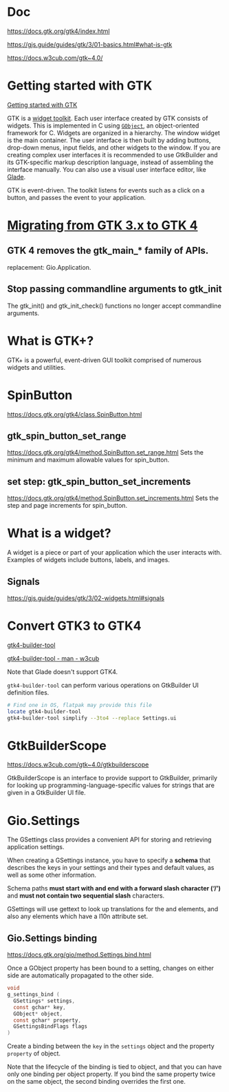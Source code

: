 # Doc
https://docs.gtk.org/gtk4/index.html

https://gjs.guide/guides/gtk/3/01-basics.html#what-is-gtk

https://docs.w3cub.com/gtk~4.0/

# Getting started with GTK
[Getting started with GTK](https://docs.gtk.org/gtk4/getting_started.html)

GTK is a [widget toolkit](http://en.wikipedia.org/wiki/Widget_toolkit). Each user interface created by GTK consists of widgets. This is implemented in C using [`GObject`](https://docs.gtk.org/gobject/class.Object.html), an object-oriented framework for C. Widgets are organized in a hierarchy. The window widget is the main container. The user interface is then built by adding buttons, drop-down menus, input fields, and other widgets to the window. If you are creating complex user interfaces it is recommended to use GtkBuilder and its GTK\-specific markup description language, instead of assembling the interface manually. You can also use a visual user interface editor, like [Glade](https://glade.gnome.org/).


GTK is event-driven. The toolkit listens for events such as a click on a button, and passes the event to your application.

## 

# [Migrating from GTK 3.x to GTK 4](https://docs.gtk.org/gtk4/migrating-3to4.html)

## GTK 4 removes the gtk_main_* family of APIs. 
replacement:
Gio.Application.

## Stop passing commandline arguments to gtk_init
The gtk_init() and gtk_init_check() functions no longer accept commandline arguments.



# What is GTK+?
GTK+ is a powerful, event-driven GUI toolkit comprised of numerous widgets and utilities.

# SpinButton
https://docs.gtk.org/gtk4/class.SpinButton.html

## gtk_spin_button_set_range
https://docs.gtk.org/gtk4/method.SpinButton.set_range.html
Sets the minimum and maximum allowable values for spin_button.

## set step: gtk_spin_button_set_increments
https://docs.gtk.org/gtk4/method.SpinButton.set_increments.html
Sets the step and page increments for spin_button.

# What is a widget?
A widget is a piece or part of your application which the user interacts with. Examples of widgets include buttons, labels, and images.

## Signals
https://gjs.guide/guides/gtk/3/02-widgets.html#signals

# Convert GTK3 to GTK4
[gtk4-builder-tool](https://gitlab.gnome.org/GNOME/gtk/-/blob/master/docs/reference/gtk/gtk4-builder-tool.rst)

[gtk4-builder-tool - man - w3cub](https://docs.w3cub.com/gtk~4.0/gtk4-builder-tool)

Note that Glade doesn't support GTK4.

`gtk4-builder-tool` can perform various operations on GtkBuilder UI definition
files.

``` Bash
# Find one in OS, flatpak may provide this file
locate gtk4-builder-tool
gtk4-builder-tool simplify --3to4 --replace Settings.ui
```

# GtkBuilderScope
https://docs.w3cub.com/gtk~4.0/gtkbuilderscope

GtkBuilderScope is an interface to provide support to GtkBuilder, primarily for looking up programming-language-specific values for strings that are given in a GtkBuilder UI file.

# Gio.Settings
The GSettings class provides a convenient API for storing and retrieving application settings.

When creating a GSettings instance, you have to specify a **schema** that describes the keys in your settings and their types and default values, as well as some other information.

Schema paths **must start with and end with a forward slash character (‘/’)** and **must not contain two sequential slash** characters.

GSettings will use gettext to look up translations for the
and elements, and also any elements which have a l10n attribute set.

## Gio.Settings binding
https://docs.gtk.org/gio/method.Settings.bind.html

Once a GObject property has been bound to a setting, changes on either side are automatically propagated to the other side.

``` c
void
g_settings_bind (
  GSettings* settings,
  const gchar* key,
  GObject* object,
  const gchar* property,
  GSettingsBindFlags flags
)
```
Create a binding between the `key` in the `settings` object and the property `property` of object.



Note that the lifecycle of the binding is tied to object, and that you can have only one binding per object property. If you bind the same property twice on the same object, the second binding overrides the first one.



